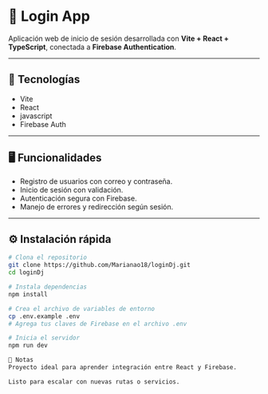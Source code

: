 # 🔐 Login App

Aplicación web de inicio de sesión desarrollada con **Vite + React + TypeScript**, conectada a **Firebase Authentication**.

---

## 🚀 Tecnologías

- Vite
- React
- javascript
- Firebase Auth

---

## 🖥️ Funcionalidades

- Registro de usuarios con correo y contraseña.
- Inicio de sesión con validación.
- Autenticación segura con Firebase.
- Manejo de errores y redirección según sesión.

---

## ⚙️ Instalación rápida

```bash
# Clona el repositorio
git clone https://github.com/Marianao18/loginDj.git
cd loginDj

# Instala dependencias
npm install

# Crea el archivo de variables de entorno
cp .env.example .env
# Agrega tus claves de Firebase en el archivo .env

# Inicia el servidor
npm run dev

📌 Notas
Proyecto ideal para aprender integración entre React y Firebase.

Listo para escalar con nuevas rutas o servicios.

